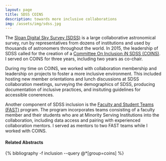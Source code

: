 ```yaml
---
layout: page
title: SDSS COINS
description: towards more inclusive collaborations
img: /assets/img/sdss.jpg
---
```


The [Sloan Digital Sky Survey (SDSS)](https://www.sdss.org/) is a large collaborative astronomical survey, run by representatives from dozens of institutions and used by thousands of astronomers throughout the world. In 2015, the leadership of SDSS called for the creation of a [Committee On Inclusion iN SDSS (COINS)](https://www.sdss.org/collaboration/coins/). I served on COINS for three years, including two years as co-chair.

During my time on COINS, we worked with collaboration membership and leadership on projects to foster a more inclusive environment. This included hosting new member orientations and lunch discussions at SDSS collaboration meetings, surveying the demographics of SDSS, producing documentation of inclusive practices, and insituting guidelines for accessible conerences. 

Another component of SDSS inclusion is the [Faculty and Student Teams (FAST)](https://www.sdss.org/education/faculty-and-student-team-fast-initiative/) program. The program incorporates teams consisting of a faculty member and their students who are at Minority Serving Institutions into the collaboration, including data access and pairing with experienced collaboration mentors. I served as mentors to two FAST teams while I worked with COINS. 

#### Related Abstracts

{% bibliography -f inclusion --query @*[group=coins] %}